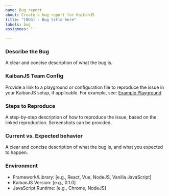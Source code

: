 ```yaml
---
name: Bug report
about: Create a bug report for KaibanJS
title: "[BUG] - Bug title here"
labels: bug
assignees: ''

---
```


### Describe the Bug
A clear and concise description of what the bug is.

### KaibanJS Team Config
Provide a link to a playground or configuration file to reproduce the issue in your KaibanJS setup, if applicable. For example, see: [Example Playground](https://www.kaibanjs.com/share/v0EdWee1mYpzlv6KeuLG)

### Steps to Reproduce
A step-by-step description of how to reproduce the issue, based on the linked reproduction. Screenshots can be provided.

### Current vs. Expected behavior
A clear and concise description of what the bug is, and what you expected to happen.

### Environment
- Framework/Library: [e.g., React, Vue, NodeJS, Vanilla JavaScript]
- KaibanJS Version: [e.g., 0.1.0]
- JavaScript Runtime: [e.g., Chrome, NodeJS]
